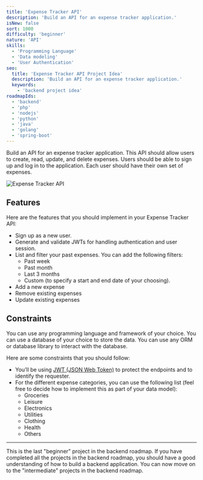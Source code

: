 ```yaml
---
title: 'Expense Tracker API'
description: 'Build an API for an expense tracker application.'
isNew: false
sort: 1000
difficulty: 'beginner'
nature: 'API'
skills:
  - 'Programming Language'
  - 'Data modeling'
  - 'User Authentication'
seo:
  title: 'Expense Tracker API Project Idea'
  description: 'Build an API for an expense tracker application.'
  keywords:
    - 'backend project idea'
roadmapIds:
  - 'backend'
  - 'php'
  - 'nodejs'
  - 'python'
  - 'java'
  - 'golang'
  - 'spring-boot'
---
```


Build an API for an expense tracker application. This API should allow users to create, read, update, and delete expenses. Users should be able to sign up and log in to the application. Each user should have their own set of expenses.

![Expense Tracker API](https://github.com/user-attachments/assets/e60e08c2-c89e-4796-a48e-fe78d6afdada)

## Features

Here are the features that you should implement in your Expense Tracker API:

- Sign up as a new user.
- Generate and validate JWTs for handling authentication and user session.
- List and filter your past expenses. You can add the following filters:
  - Past week
  - Past month
  - Last 3 months
  - Custom (to specify a start and end date of your choosing).
- Add a new expense
- Remove existing expenses
- Update existing expenses

## Constraints

You can use any programming language and framework of your choice. You can use a database of your choice to store the data. You can use any ORM or database library to interact with the database.

Here are some constraints that you should follow:

- You’ll be using [JWT (JSON Web Token)](https://itnext.io/demystifying-jwt-a-guide-for-front-end-developers-ead6574531c3) to protect the endpoints and to identify the requester.
- For the different expense categories, you can use the following list (feel free to decide how to implement this as part of your data model):
  - Groceries
  - Leisure
  - Electronics
  - Utilities
  - Clothing
  - Health
  - Others

<hr />

This is the last "beginner" project in the backend roadmap. If you have completed all the projects in the backend roadmap, you should have a good understanding of how to build a backend application. You can now move on to the "intermediate" projects in the backend roadmap.

